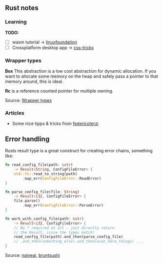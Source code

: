 ## Rust notes

### Learning

**TODO:**

 - [ ] wasm tutorial -> [linuxfoundation](https://training.linuxfoundation.org/announcements/using-web-assembly-written-in-rust-on-the-server-side/)
 - [ ] Crossplatform desktop app -> [css-tricks](https://css-tricks.com/how-i-built-a-cross-platform-desktop-application-with-svelte-redis-and-rust/)

### Wrapper types

**Box** This abstraction is a low cost abstraction for dynamic allocation. If you want to allocate some memory on the heap and safely pass a pointer to that memory around, this is ideal.

**Rc** is a reference counted pointer for multiple owning. 

Source: [Wrapper types](https://manishearth.github.io/blog/2015/05/27/wrapper-types-in-rust-choosing-your-guarantees/)

### Articles

 - Some nice tipps & tricks from [federicoterzi](https://federicoterzi.com/blog/12-rust-tips-and-tricks-you-might-not-know-yet/)

## Error handling

Rusts result type is a great construct for creating error chains, something like:

```rust
fn read_config_file(path: &str)
    -> Result<String, ConfigFileError> {
    std::fs::read_to_string(path)
        .map_err(ConfigFileError::ReadError)
}

fn parse_config_file(file: String) 
    -> Result<i32, ConfigFileError> {
    file.parse()
        .map_err(ConfigFileError::ParseError)
}

fn work_with_config_file(path: &str) 
    -> Result<i32, ConfigFileError> {
    // No ? required at all - just directly return
    // the Result, since the types match!
    read_config_file(path).and_then(parse_config_file)
    // .and_then(something_else).and_then(even_more_things) ....
}
```

Source: [naiveai](https://naiveai.hashnode.dev/rust-result-cool), [bruntsushi](https://blog.burntsushi.net/rust-error-handling/)
